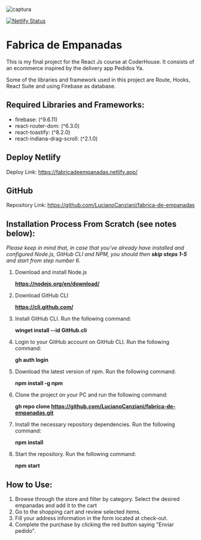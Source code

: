![captura](https://user-images.githubusercontent.com/96893895/169951698-27dc94a0-1e90-4ff5-b155-124c24a74ebb.PNG)

[![Netlify Status](https://api.netlify.com/api/v1/badges/c1463a43-b689-4c4e-a8e8-f159fed00d53/deploy-status)](https://app.netlify.com/sites/fabricadeempanadas/deploys)

# Fabrica de Empanadas

This is my final project for the React Js course at CoderHouse. It consists of an ecommerce inspired by the delivery app Pedidos Ya. 

Some of the libraries and framework used in this project are Route, Hooks, React Suite and using Firebase as database.

## Required Libraries and Frameworks:

* firebase: (^9.6.11)
* react-router-dom: (^6.3.0)
* react-toastify: (^8.2.0)
* react-indiana-drag-scroll: (^2.1.0)

## Deploy Netlify

Deploy Link: https://fabricadeempanadas.netlify.app/

## GitHub 

Repository Link: https://github.com/LucianoCanziani/fabrica-de-empanadas

## Installation Process From Scratch (see notes below):
   *Please keep in mind that, in case that you've already have installed and configured Node.js, GitHub CLI and NPM, you should then **skip steps 1-5** and start from step number 6.*
   
   
1. Download and install Node.js

   **https://nodejs.org/en/download/**
   
2. Download GitHub CLI

   **https://cli.github.com/**
   
3. Install GitHub CLI. Run the following command:

   **winget install --id GitHub.cli**
   
4. Login to your GitHub account on GitHub CLI. Run the following command:

   **gh auth login**

5. Download the latest version of npm. Run the following command:

   **npm install -g npm**
   
6. Clone the project on your PC and run the following command: 
   
   **gh repo clone https://github.com/LucianoCanziani/fabrica-de-empanadas.git**
   
7. Install the necessary repository dependencies. Run the following command:

   **npm install**

8. Start the repository. Run the following command: 
   
   **npm start**

## How to Use:
1. Browse through the store and filter by category. Select the desired empanadas and add it to the cart
2. Go to the shopping cart and review selected items.
4. Fill your address information in the form located at check-out.
5. Complete the purchase by clicking the red button saying "Enviar pedido".
